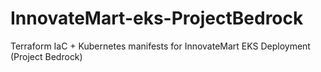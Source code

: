 # InnovateMart-eks-ProjectBedrock
Terraform IaC + Kubernetes manifests for InnovateMart EKS Deployment (Project Bedrock)
